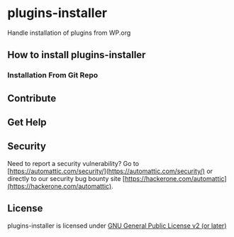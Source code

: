 # plugins-installer

Handle installation of plugins from WP.org

## How to install plugins-installer

### Installation From Git Repo

## Contribute

## Get Help

## Security

Need to report a security vulnerability? Go to [https://automattic.com/security/](https://automattic.com/security/) or directly to our security bug bounty site [https://hackerone.com/automattic](https://hackerone.com/automattic).

## License

plugins-installer is licensed under [GNU General Public License v2 (or later)](./LICENSE.txt)

